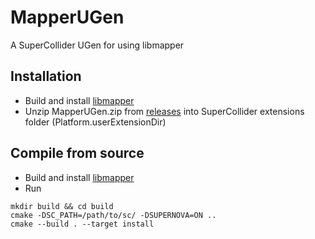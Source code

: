 # MapperUGen
A SuperCollider UGen for using libmapper

## Installation
* Build and install [libmapper](https://github.com/libmapper/libmapper)
* Unzip MapperUGen.zip from [releases](https://github.com/mathiasbredholt/MapperUGen/releases) into SuperCollider extensions folder (Platform.userExtensionDir)

## Compile from source
* Build and install [libmapper](https://github.com/libmapper/libmapper)
* Run
```
mkdir build && cd build
cmake -DSC_PATH=/path/to/sc/ -DSUPERNOVA=ON ..
cmake --build . --target install
```